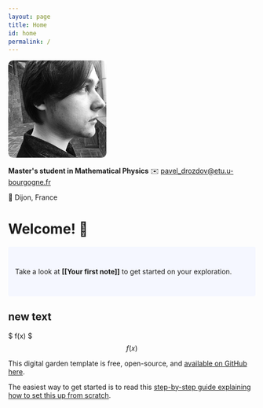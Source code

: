 ```yaml
---
layout: page
title: Home 
id: home
permalink: /
---
```


<img src="https://raw.githubusercontent.com/senseofeternity/drozdov/master/_pages/image-2.png" alt="photo" width="200"/>

**Master's student in Mathematical Physics** 
✉️ [pavel_drozdov@etu.u-bourgogne.fr](mailto:pavel_drozdov@etu.u-bourgogne.fr)

📍 Dijon, France





# Welcome! 🌱

<p style="padding: 3em 1em; background: #f5f7ff; border-radius: 4px;">
  Take a look at <span style="font-weight: bold">[[Your first note]]</span> to get started on your exploration.
</p>


## new text 

$ f(x) $
$$ f(x) $$ 

This digital garden template is free, open-source, and [available on GitHub here](https://github.com/maximevaillancourt/digital-garden-jekyll-template).

The easiest way to get started is to read this [step-by-step guide explaining how to set this up from scratch](https://maximevaillancourt.com/blog/setting-up-your-own-digital-garden-with-jekyll).

<style>
  .wrapper {
    max-width: 46em;
  }
</style>
